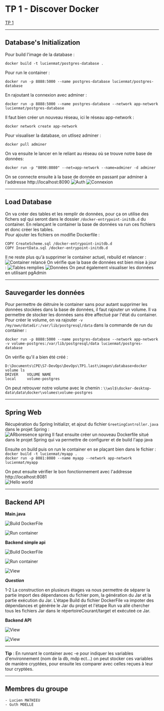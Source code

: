 # TP 1 - Discover Docker

[TP 1](http://school.pages.takima.io/devops-resources/ch1-discover-docker-tp/)

---
## Database's Initialization
Pour build l'image de la database :
```
docker build -t lucienmat/postgres-database .
```

Pour run le container :
```
docker run -p 8888:5000 --name postgres-database lucienmat/postgres-database
```

En rajoutant la connexion avec adminer :
```
docker run -p 8888:5000 --name postgres-database --network app-network lucienmat/postgres-database
```
Il faut bien créer un nouveau réseau, ici le réseau app-network :
```
docker network create app-network
```

Pour visualiser la database, on utlisez adminer :
```
docker pull adminer
```

On va ensuite le lancer en le reliant au réseau où se trouve notre base de données:
```
docker run -p "8090:8080" --net=app-network --name=adminer -d adminer
```
On se connecte ensuite à la base de donnée en passant par adminer à l'addresse http://localhost:8090
![Auth](authAdminer.PNG)
![Connexion](connexionAdminer.PNG)

---
## Load Database
On va créer des tables et les remplir de données, pour ça on utilise des fichers sql qui seront dans le dossier `/docker-entrypoint-initdb.d` du container. En relançant le container la base de données va run ces fichiers et donc créer les tables.\
Pour ajouter les fichiers on modifie Dockerfile :
```
COPY CreateScheme.sql /docker-entrypoint-initdb.d
COPY InsertData.sql /docker-entrypoint-initdb.d
```
Il ne reste plus qu'à supprimer le container actuel, rebuild et relancer :\
![Container relancé](rebuildContainer.PNG)
On vérifie que la base de données est bien mise à jour :
![Tables remplies](tables.PNG)
![Données](donn%C3%A9es.PNG)
On peut également visualiser les données en utilisant pgAdmin

---
## Sauvegarder les données
Pour permettre de détruire le container sans pour autant supprimer les données stockées dans la base de données, il faut rajouter un volume. Il va permettre de stocker les données sans être affectué par l'état du container.\
Pour créer le volume, on va rajouter `-v /my/own/datadir:/var/lib/postgresql/data` dans la commande de run du container :
```
docker run -p 8888:5000 --name postgres-database --network app-network -v volume-postgres:/var/lib/postgresql/data lucienmat/postgres-database
```
On vérifie qu'il a bien été créé :
```
D:\Documents\CPE\S7-DevOps\DevOps\TP1.last\images\database>docker volume ls
DRIVER    VOLUME NAME
local     volume-postgres
```
On peut retrouver notre volume avec le chemin : `\\wsl$\docker-desktop-data\data\docker\volumes\volume-postgres`

---
## Spring Web
Récupération du Spring Initializr, et ajout du fichier `GreetingController.java` dans le projet Spring : \
![ARboresence spring](./Arborescence.PNG)
Il faut ensuite créer un nouveau Dockerfile situé dans le projet Spring qui va permettre de configurer et de build l'app java 

Ensuite on build puis on run le container en se plaçant bien dans le fichier :\
`docker build -t lucienmat/myapp .`\
`docker run -p 8081:8080 --name myapp --network app-network lucienmat/myapp`

On peut ensuite vérifier le bon fonctionnement avec l'addresse http://localhost:8081 \
![Hello world](./helloWorld.PNG)

---
## Backend API

**Main.java**

![Build DockerFile](./build_main.PNG)

![Run container](./run_main.PNG)


**Backend simple api**

![Build DockerFile](./build_myapp-build.PNG)

![Run container](./run_myapp-build.PNG)

![View](./view_myapp-build.PNG)


***Question***

1-2 La construction en plusieurs étages va nous permettre de séparer la partie import des dépendances du fichier pom, la génération du Jar et la partie exécution du Jar. L'étape Build du fichier DockerFile va impoter des dépendances et générée le Jar du projet et l'étape Run va allé chercher tous les fichiers Jar dans le répertoireCourant/target et exécuteé ce Jar.


**Backend API**

![View](./run_student-main.PNG)

![View](./view_student-main.PNG)


---
**Tip** : En runnant le container avec -e pour indiquer les variables d'environnement (nom de la db, mdp ect...) on peut stocker ces variables de manière cryptées, pour ensuite les comparer avec celles reçues à leur tour cryptées.


---

## Membres du groupe
    - Lucien MATHIEU
    - Guth MOELLE

